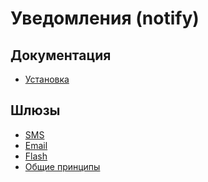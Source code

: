 Уведомления (notify)
====================

## Документация

* [Установка](install.md)

## Шлюзы

* [SMS](gate-sms.md)
* [Email](gate-email.md)
* [Flash](gate-flash.md)
* [Общие принципы](gate-common.md)
